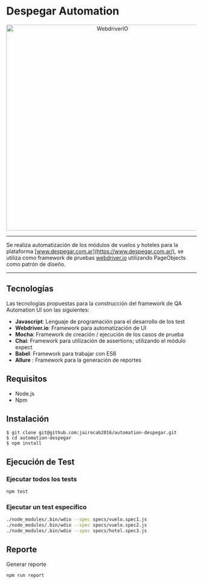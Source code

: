 # Despegar Automation
<p align="center">
    <a href="http://webdriver.io/">
        <img alt="WebdriverIO" src="http://www.christian-bromann.com/wdio.png" width="546">
    </a>
</p>

*** 

Se realiza automatización de los módulos de vuelos y hoteles para la plataforma [www.despegar.com.ar](https://www.despegar.com.ar/), se utiliza como framework de pruebas [webdriver.io](http://webdriver.io/) utilizando PageObjects como patrón de diseño.

***

## Tecnologías

Las tecnologías propuestas para la construcción del framework de QA Automation UI son las siguientes:
- **Javascript**: Lenguaje de programación para el desarrollo de los test
- **Webdriver.io**: Framework para automatización de UI
- **Mocha**: Framework de creación / ejecución de los casos de prueba
- **Chai**: Framework para utilización de assertions; utilizando el módulo expect
- **Babel**: Framework para trabajar con ES6
- **Allure** : Framework para la generación de reportes

## Requisitos

- Node.js
- Npm

## Instalación
```
$ git clone git@github.com:jairocab2016/automation-despegar.git
$ cd automation-despegar
$ npm install
```

## Ejecución de Test

### Ejecutar todos los tests
```sh
npm test
```

### Ejecutar un test específico

```sh
./node_modules/.bin/wdio --spec specs/vuelo.spec1.js
./node_modules/.bin/wdio --spec specs/vuelo.spec2.js
./node_modules/.bin/wdio --spec specs/hotel.spec3.js
```

## Reporte
Generar reporte
```
npm run report
```
